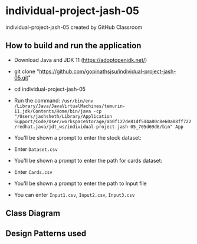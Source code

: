 # individual-project-jash-05
individual-project-jash-05 created by GitHub Classroom

## How to build and run the application

- Download Java and JDK 11 (https://adoptopenjdk.net/)

- git clone "https://github.com/gopinathsjsu/individual-project-jash-05.git"
- cd individual-project-jash-05
- Run the command: 
```/usr/bin/env /Library/Java/JavaVirtualMachines/temurin-11.jdk/Contents/Home/bin/java -cp "/Users/jashsheth/Library/Application Support/Code/User/workspaceStorage/ab0f127de81df5d4a80c8e60a88ff722/redhat.java/jdt_ws/individual-project-jash-05_705d69d6/bin" App```
- You'll be shown a prompt to enter the stock dataset:

- Enter ```Dataset.csv```
- You'll be shown a prompt to enter the path for cards dataset:

- Enter ```Cards.csv```

- You'll be shown a prompt to enter the path to Input file
- You can enter ```Input1.csv```, ```Input2.csv```, ```Input3.csv```

## Class Diagram

## Design Patterns used
